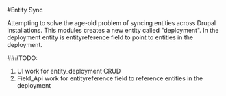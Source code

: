#Entity Sync

Attempting to solve the age-old problem of syncing entities across Drupal installations. This modules creates a new entity called "deployment". In the deployment entity is entityreference field to point to entities in the deployment. 

###TODO:
1. UI work for entity_deployment CRUD
1. Field_Api work for entityreference field to reference entities in the deployment
